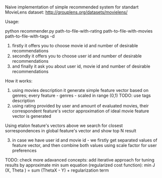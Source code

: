 Naive implementation of simple recommended system for standart MovieLens dataset:
http://grouplens.org/datasets/movielens/

Usage:

python recommender.py path-to-file-with-rating path-to-file-with-movies path-to-file-with-tags -d

1) firstly it offers you to choose movie id and number of desirable recommendations
2) secondly it offers you to choose user id and number of desirable recommendations
3) and finally it ask you about user id, movie id and number of desirable recommendations

How it works:

1) using movies description it generate simple feature vector based on genres;
every feature - genres - scaled in range (0,1)
TODO: use tags description
2) using rating provided by user and amount of evaluated movies, their correspondent feature's vector
    approximation of ideal movie feature vector is generated

Using etalon feature's vectors above we search for closest sorrespondences in global feature's vector
and show top N result

3) in case we have user id and movie id - we firstly get separated values of feature vector,
and then combine both values using scale factor for user preferences

TODO: check more adavanced concepts:
    add iterative approach for tuning results by approximate min sum equation (regularized cost function):
        min J (X, Theta ) = sum (ThetaX - Y) + regularization term

